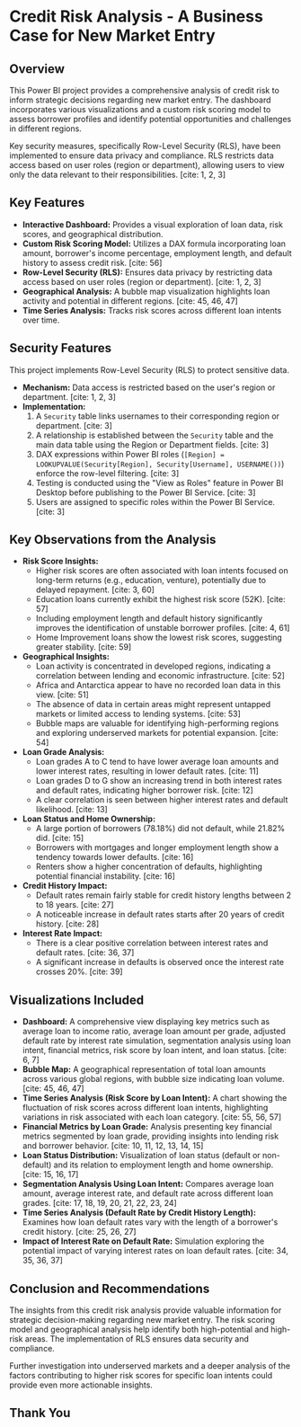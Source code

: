 #   Credit Risk Analysis - A Business Case for New Market Entry

##  Overview

This Power BI project provides a comprehensive analysis of credit risk to inform strategic decisions regarding new market entry. The dashboard incorporates various visualizations and a custom risk scoring model to assess borrower profiles and identify potential opportunities and challenges in different regions.

Key security measures, specifically Row-Level Security (RLS), have been implemented to ensure data privacy and compliance. RLS restricts data access based on user roles (region or department), allowing users to view only the data relevant to their responsibilities. [cite: 1, 2, 3]

##  Key Features

* **Interactive Dashboard:** Provides a visual exploration of loan data, risk scores, and geographical distribution.
* **Custom Risk Scoring Model:** Utilizes a DAX formula incorporating loan amount, borrower's income percentage, employment length, and default history to assess credit risk. [cite: 56]
* **Row-Level Security (RLS):** Ensures data privacy by restricting data access based on user roles (region or department). [cite: 1, 2, 3]
* **Geographical Analysis:** A bubble map visualization highlights loan activity and potential in different regions. [cite: 45, 46, 47]
* **Time Series Analysis:** Tracks risk scores across different loan intents over time.

##  Security Features

This project implements Row-Level Security (RLS) to protect sensitive data.

* **Mechanism:** Data access is restricted based on the user's region or department. [cite: 1, 2, 3]
* **Implementation:**
    1.  A `Security` table links usernames to their corresponding region or department. [cite: 3]
    2.  A relationship is established between the `Security` table and the main data table using the Region or Department fields. [cite: 3]
    3.  DAX expressions within Power BI roles (`[Region] = LOOKUPVALUE(Security[Region], Security[Username], USERNAME())`) enforce the row-level filtering. [cite: 3]
    4.  Testing is conducted using the "View as Roles" feature in Power BI Desktop before publishing to the Power BI Service. [cite: 3]
    5.  Users are assigned to specific roles within the Power BI Service. [cite: 3]

##  Key Observations from the Analysis

* **Risk Score Insights:**
    * Higher risk scores are often associated with loan intents focused on long-term returns (e.g., education, venture), potentially due to delayed repayment. [cite: 3, 60]
    * Education loans currently exhibit the highest risk score (52K). [cite: 57]
    * Including employment length and default history significantly improves the identification of unstable borrower profiles. [cite: 4, 61]
    * Home Improvement loans show the lowest risk scores, suggesting greater stability. [cite: 59]
* **Geographical Insights:**
    * Loan activity is concentrated in developed regions, indicating a correlation between lending and economic infrastructure. [cite: 52]
    * Africa and Antarctica appear to have no recorded loan data in this view. [cite: 51]
    * The absence of data in certain areas might represent untapped markets or limited access to lending systems. [cite: 53]
    * Bubble maps are valuable for identifying high-performing regions and exploring underserved markets for potential expansion. [cite: 54]
* **Loan Grade Analysis:**
    * Loan grades A to C tend to have lower average loan amounts and lower interest rates, resulting in lower default rates. [cite: 11]
    * Loan grades D to G show an increasing trend in both interest rates and default rates, indicating higher borrower risk. [cite: 12]
    * A clear correlation is seen between higher interest rates and default likelihood. [cite: 13]
* **Loan Status and Home Ownership:**
    * A large portion of borrowers (78.18%) did not default, while 21.82% did. [cite: 15]
    * Borrowers with mortgages and longer employment length show a tendency towards lower defaults. [cite: 16]
    * Renters show a higher concentration of defaults, highlighting potential financial instability. [cite: 16]
* **Credit History Impact:**
    * Default rates remain fairly stable for credit history lengths between 2 to 18 years. [cite: 27]
    * A noticeable increase in default rates starts after 20 years of credit history. [cite: 28]
* **Interest Rate Impact:**
    * There is a clear positive correlation between interest rates and default rates. [cite: 36, 37]
    * A significant increase in defaults is observed once the interest rate crosses 20%. [cite: 39]

##  Visualizations Included

* **Dashboard:** A comprehensive view displaying key metrics such as average loan to income ratio, average loan amount per grade, adjusted default rate by interest rate simulation, segmentation analysis using loan intent, financial metrics, risk score by loan intent, and loan status. [cite: 6, 7]
* **Bubble Map:** A geographical representation of total loan amounts across various global regions, with bubble size indicating loan volume. [cite: 45, 46, 47]
* **Time Series Analysis (Risk Score by Loan Intent):** A chart showing the fluctuation of risk scores across different loan intents, highlighting variations in risk associated with each loan category. [cite: 55, 56, 57]
* **Financial Metrics by Loan Grade:** Analysis presenting key financial metrics segmented by loan grade, providing insights into lending risk and borrower behavior. [cite: 10, 11, 12, 13, 14, 15]
* **Loan Status Distribution:** Visualization of loan status (default or non-default) and its relation to employment length and home ownership. [cite: 15, 16, 17]
* **Segmentation Analysis Using Loan Intent:** Compares average loan amount, average interest rate, and default rate across different loan grades. [cite: 17, 18, 19, 20, 21, 22, 23, 24]
* **Time Series Analysis (Default Rate by Credit History Length):** Examines how loan default rates vary with the length of a borrower's credit history. [cite: 25, 26, 27]
* **Impact of Interest Rate on Default Rate:** Simulation exploring the potential impact of varying interest rates on loan default rates. [cite: 34, 35, 36, 37]

##  Conclusion and Recommendations

The insights from this credit risk analysis provide valuable information for strategic decision-making regarding new market entry. The risk scoring model and geographical analysis help identify both high-potential and high-risk areas. The implementation of RLS ensures data security and compliance.

Further investigation into underserved markets and a deeper analysis of the factors contributing to higher risk scores for specific loan intents could provide even more actionable insights.



##  Thank You
